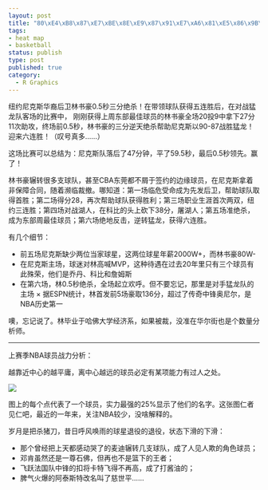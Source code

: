 ```yaml
--- 
layout: post
title: "80\xE4\xB8\x87\xE7\xBE\x8E\xE9\x87\x91\xE7\xA6\x81\xE5\x86\x9B\xE6\x95\x99\xE5\xA4\xB4\xEF\xBC\x8C\xE6\x9E\x97\xE4\xB9\xA6\xE8\xB1\xAA"
tags: 
- heat map
- basketball
status: publish
type: post
published: true
category:
  - R Graphics
---
```

纽约尼克斯华裔后卫林书豪0.5秒三分绝杀！在带领球队获得五连胜后，在对战猛龙队客场的比赛中，
刚刚获得上周东部最佳球员的林书豪全场20投9中拿下27分11次助攻，终场前0.5秒，林书豪的三分逆天绝杀帮助尼克斯以90-87战胜猛龙！迎来六连胜！（叹号真多……）


这场比赛可以总结为：尼克斯队落后了47分钟，平了59.5秒，最后0.5秒领先。赢了！


林书豪辗转很多支球队，甚至CBA东莞都不屑于签约的边缘球员，在尼克斯拿着非保障合同，随着濒临裁撤。哪知道：第一场临危受命成为先发后卫，帮助球队取得首胜；第二场得分28，再次帮助球队获得胜利；第三场职业生涯首次两双，纽约三连胜；第四场对战湖人，在科比的头上砍下38分，屠湖人；第五场准绝杀，成为东部周最佳球员；第六场绝地反击，逆转猛龙，获得六连胜。


有几个细节：

* 前五场尼克斯缺少两位当家球星，这两位球星年薪2000W+，而林书豪80W-
* 在尼克斯主场，球迷对林高喊MVP，这种待遇在过去20年里只有三个球员有此殊荣，他们是乔丹、科比和詹姆斯
* 在第六场，林0.5秒绝杀，全场起立欢呼。但不要忘记，那里是对手猛龙队的主场
× 据ESPN统计，林首发前5场豪取136分，超过了传奇中锋奥尼尔，是NBA历史第一


噢，忘记说了。林毕业于哈佛大学经济系，如果被裁，没准在华尔街也是个数量分析师。

*****

上赛季NBA球员战力分析：

越靠近中心的越平庸，离中心越远的球员必定有某项能力有过人之处。

![](http://www.bjt.name/wp-content/uploads/2012/02/nba.png)


图上的每个点代表了一个球员，实力最强的25%显示了他们的名字。这张图仁者见仁吧，最近的一年来，关注NBA较少，没啥解释的。

岁月是把杀猪刀，昔日呼风唤雨的球星退役的退役，状态下滑的下滑：

*  那个曾经把上天都感动哭了的麦迪辗转几支球队，成了人见人欺的角色球员；
*  邓肯虽然还是一尊石佛，但再也不是篮下的王者；
*  飞跃法国队中锋的扣将卡特飞得不再高，成了打酱油的；
*  脾气火爆的阿泰斯特改名叫了慈世平……

